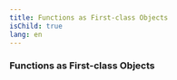```yaml
---
title: Functions as First-class Objects
isChild: true
lang: en
---
```


### Functions as First-class Objects